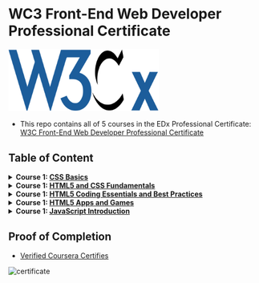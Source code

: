 # WC3 Front-End Web Developer Professional Certificate


<img style='width:300px' src="./w3c.png">

- This repo contains all of 5 courses in the EDx Professional Certificate: [W3C Front-End Web Developer Professional Certificate]()

## Table of Content

<details>
<summary><b>Course 1: </b><a href=""><b>CSS Basics </b></a></summary>

  * Week 1: 
  * Week 2: 
  * Week 3: 
  * Week 4: 
</details>
<details>
<summary><b>Course 1: </b><a href=""><b>HTML5 and CSS Fundamentals</b></a></summary>

  * Week 1: 
  * Week 2: 
  * Week 3: 
  * Week 4: 
</details>
<details>
<summary><b>Course 1: </b><a href=""><b>HTML5 Coding Essentials and Best Practices</b></a></summary>

  * Week 1: 
  * Week 2: 
  * Week 3: 
  * Week 4: 
</details>
<details>
<summary><b>Course 1: </b><a href=""><b>HTML5 Apps and Games</b></a></summary>

  * Week 1: 
  * Week 2: 
  * Week 3: 
  * Week 4: 
</details>
<details>
<summary><b>Course 1: </b><a href=""><b>JavaScript Introduction </b></a></summary>

  * Week 1: 
  * Week 2: 
  * Week 3: 
  * Week 4: 
</details>


## Proof of Completion

- <a href=""> Verified Coursera Certifies</a>

<img src="./certificate.png" alt="certificate">
